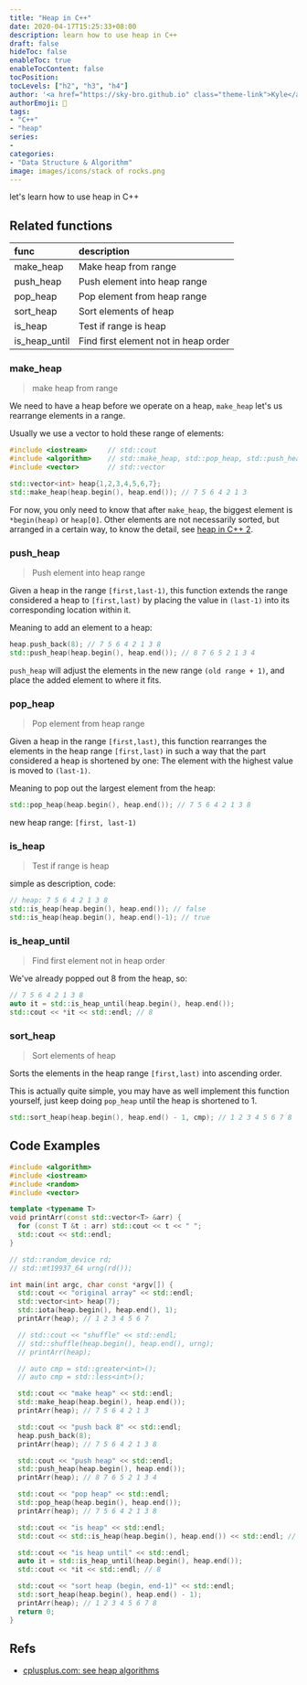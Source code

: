 ```yaml
---
title: "Heap in C++"
date: 2020-04-17T15:25:33+08:00
description: learn how to use heap in C++
draft: false
hideToc: false
enableToc: true
enableTocContent: false
tocPosition:
tocLevels: ["h2", "h3", "h4"]
author: '<a href="https://sky-bro.github.io" class="theme-link">Kyle</a>'
authorEmoji: 🦂
tags:
- "C++"
- "heap"
series:
-
categories:
- "Data Structure & Algorithm"
image: images/icons/stack of rocks.png
---
```

let's learn how to use heap in C++

<!-- more -->

## Related functions

|     func      | description                          |
| :----------- | :----------------------------------- |
|   make_heap   | Make heap from range                 |
|   push_heap   | Push element into heap range         |
|   pop_heap    | Pop element from heap range          |
|   sort_heap   | Sort elements of heap                |
|    is_heap    | Test if range is heap                |
| is_heap_until | Find first element not in heap order |

### make_heap

> make heap from range

We need to have a heap before we operate on a heap, `make_heap` let's us rearrange elements in a range.

Usually we use a vector to hold these range of elements:

```c++
#include <iostream>     // std::cout
#include <algorithm>    // std::make_heap, std::pop_heap, std::push_heap, std::sort_heap
#include <vector>       // std::vector

std::vector<int> heap{1,2,3,4,5,6,7};
std::make_heap(heap.begin(), heap.end()); // 7 5 6 4 2 1 3
```

For now, you only need to know that after `make_heap`, the biggest element is `*begin(heap)` or `heap[0]`. Other elements are not necessarily sorted, but arranged in a certain way, to know the detail, see [heap in C++ 2](./#).

### push_heap

> Push element into heap range

Given a heap in the range `[first,last-1)`, this function extends the range considered a heap to `[first,last)` by placing the value in `(last-1)` into its corresponding location within it.

Meaning to add an element to a heap:

```C++
heap.push_back(8); // 7 5 6 4 2 1 3 8
std::push_heap(heap.begin(), heap.end()); // 8 7 6 5 2 1 3 4
```

`push_heap` will adjust the elements in the new range `(old range + 1)`, and place the added element to where it fits.

### pop_heap

> Pop element from heap range

Given a heap in the range `[first,last)`, this function rearranges the elements in the heap range `[first,last)` in such a way that the part considered a heap is shortened by one: The element with the highest value is moved to `(last-1)`.

Meaning to pop out the largest element from the heap:

```C++
std::pop_heap(heap.begin(), heap.end()); // 7 5 6 4 2 1 3 8
```

new heap range: `[first, last-1)`

### is_heap

> Test if range is heap

simple as description, code:

```C++
// heap: 7 5 6 4 2 1 3 8
std::is_heap(heap.begin(), heap.end()); // false
std::is_heap(heap.begin(), heap.end()-1); // true
```

### is_heap_until

> Find first element not in heap order

We've already popped out 8 from the heap, so:

```C++
// 7 5 6 4 2 1 3 8
auto it = std::is_heap_until(heap.begin(), heap.end());
std::cout << *it << std::endl; // 8
```

### sort_heap

> Sort elements of heap

Sorts the elements in the heap range `[first,last)` into ascending order.

This is actually quite simple, you may have as well implement this function yourself, just keep doing `pop_heap` until the heap is shortened to 1.

```C++
std::sort_heap(heap.begin(), heap.end() - 1, cmp); // 1 2 3 4 5 6 7 8
```

## Code Examples

```c++
#include <algorithm>
#include <iostream>
#include <random>
#include <vector>

template <typename T>
void printArr(const std::vector<T> &arr) {
  for (const T &t : arr) std::cout << t << " ";
  std::cout << std::endl;
}

// std::random_device rd;
// std::mt19937_64 urng(rd());

int main(int argc, char const *argv[]) {
  std::cout << "original array" << std::endl;
  std::vector<int> heap(7);
  std::iota(heap.begin(), heap.end(), 1);
  printArr(heap); // 1 2 3 4 5 6 7

  // std::cout << "shuffle" << std::endl;
  // std::shuffle(heap.begin(), heap.end(), urng);
  // printArr(heap);

  // auto cmp = std::greater<int>();
  // auto cmp = std::less<int>();

  std::cout << "make heap" << std::endl;
  std::make_heap(heap.begin(), heap.end());
  printArr(heap); // 7 5 6 4 2 1 3

  std::cout << "push back 8" << std::endl;
  heap.push_back(8);
  printArr(heap); // 7 5 6 4 2 1 3 8

  std::cout << "push heap" << std::endl;
  std::push_heap(heap.begin(), heap.end());
  printArr(heap); // 8 7 6 5 2 1 3 4

  std::cout << "pop heap" << std::endl;
  std::pop_heap(heap.begin(), heap.end());
  printArr(heap); // 7 5 6 4 2 1 3 8

  std::cout << "is heap" << std::endl;
  std::cout << std::is_heap(heap.begin(), heap.end()) << std::endl; // 0

  std::cout << "is heap until" << std::endl;
  auto it = std::is_heap_until(heap.begin(), heap.end());
  std::cout << *it << std::endl; // 8

  std::cout << "sort heap (begin, end-1)" << std::endl;
  std::sort_heap(heap.begin(), heap.end() - 1);
  printArr(heap); // 1 2 3 4 5 6 7 8
  return 0;
}
```

## Refs

* [cplusplus.com: see heap algorithms](https://www.cplusplus.com/reference/algorithm/)
